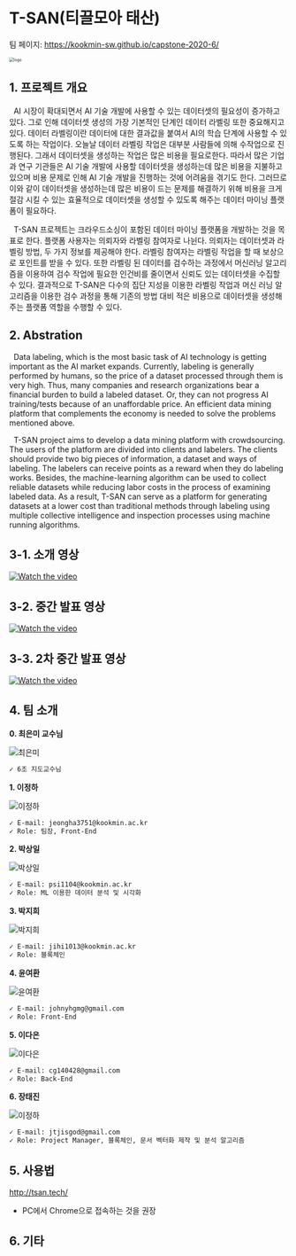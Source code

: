 <!--

# Welcome to GitHub

캡스톤 팀 생성을 축하합니다.

## 팀소개 및 페이지를 꾸며주세요.

- 프로젝트 소개
  - 프로젝트 설치방법 및 데모, 사용방법, 프리뷰등을 readme.md에 작성.
  - Api나 사용방법등 내용이 많을경우 wiki에 꾸미고 링크 추가.

- 팀페이지 꾸미기
  - 프로젝트 소개 및 팀원 소개
  - index.md 예시보고 수정.

- GitHub Pages 리파지토리 Settings > Options > GitHub Pages 
  - Source를 marster branch
  - Theme Chooser에서 태마선택
  - 수정후 팀페이지 확인하여 점검.

**팀페이지 주소** -> https://kookmin-sw.github.io/ '{{자신의 리파지토리 아이디}}'

**예시)** 2020년 0조  https://kookmin-sw.github.io/capstone-2020-0/


## 내용에 아래와 같은 내용들을 추가하세요.

-->

# T-SAN(티끌모아 태산)
팀 페이지: https://kookmin-sw.github.io/capstone-2020-6/

<img src="img/logo.png" alt="logo" style="zoom:50%;" />

## 1. 프로젝트 개요
&nbsp;&nbsp;AI 시장이 확대되면서 AI 기술 개발에 사용할 수 있는 데이터셋의 필요성이 증가하고 있다. 그로 인해 데이터셋 생성의 가장 기본적인 단계인 데이터 라벨링 또한 중요해지고 있다. 데이터 라벨링이란 데이터에 대한 결과값을 붙여서 AI의 학습 단계에 사용할 수 있도록 하는 작업이다. 오늘날 데이터 라벨링 작업은 대부분 사람들에 의해 수작업으로 진행된다. 그래서 데이터셋을 생성하는 작업은 많은 비용을 필요로한다. 따라서 많은 기업과 연구 기관들은 AI 기술 개발에 사용할 데이터셋을 생성하는데 많은 비용을 지불하고 있으며 비용 문제로 인해 AI 기술 개발을 진행하는 것에 어려움을 겪기도 한다. 그러므로 이와 같이 데이터셋을 생성하는데 많은 비용이 드는 문제를 해결하기 위해 비용을 크게 절감 시킬 수 있는 효율적으로 데이터셋을 생성할 수 있도록 해주는 데이터 마이닝 플랫폼이 필요하다.

&nbsp;&nbsp;T-SAN 프로젝트는 크라우드소싱이 포함된 데이터 마이닝 플랫폼을 개발하는 것을 목표로 한다. 플랫폼 사용자는 의뢰자와 라벨링 참여자로 나뉜다. 의뢰자는 데이터셋과 라벨링 방법, 두 가지 정보를 제공해야 한다. 라벨링 참여자는 라벨링 작업을 할 때 보상으로 포인트를 받을 수 있다. 또한 라벨링 된 데이터를 검수하는 과정에서 머신러닝 알고리즘을 이용하여 검수 작업에 필요한 인건비를 줄이면서 신뢰도 있는 데이터셋을 수집할 수 있다. 결과적으로 T-SAN은 다수의 집단 지성을 이용한 라벨링 작업과 머신 러닝 알고리즘을 이용한 검수 과정을 통해 기존의 방법 대비 적은 비용으로 데이터셋을 생성해주는 플랫폼 역할을 수행할 수 있다.

## 2. Abstration
&nbsp;&nbsp;Data labeling, which is the most basic task of AI technology is getting important as the AI market expands. Currently, labeling is generally performed by humans, so the price of a dataset processed through them is very high. Thus, many companies and research organizations bear a financial burden to build a labeled dataset. Or, they can not progress AI training/tests because of an unaffordable price. An efficient data mining platform that complements the economy is needed to solve the problems mentioned above.

&nbsp;&nbsp;T-SAN project aims to develop a data mining platform with crowdsourcing. The users of the platform are divided into clients and labelers. The clients should provide two big pieces of information, a dataset and ways of labeling. The labelers can receive points as a reward when they do labeling works. Besides,  the machine-learning algorithm can be used to collect reliable datasets while reducing labor costs in the process of examining labeled data. As a result, T-SAN can serve as a platform for generating datasets at a lower cost than traditional methods through labeling using multiple collective intelligence and inspection processes using machine running algorithms.

## 3-1. 소개 영상

[![Watch the video](https://raw.githubusercontent.com/kookmin-sw/capstone-2020-6/master/img/youtube.png)](https://youtu.be/zOQfu3Gawzw)

## 3-2. 중간 발표 영상

[![Watch the video](https://raw.githubusercontent.com/kookmin-sw/capstone-2020-6/master/img/youtube.png)](https://youtu.be/z1cbTRaaG1M)

## 3-3. 2차 중간 발표 영상

[![Watch the video](https://raw.githubusercontent.com/kookmin-sw/capstone-2020-6/master/img/youtube.png)](https://youtu.be/Ioof8cz5J1M)


## 4. 팀 소개

**0. 최은미 교수님**

<img src="img/최은미.png" alt="최은미" />

```markdown
✓ 6조 지도교수님
```

**1. 이정하**

<img src="img/이정하.png" alt="이정하" />

```markdown
✓ E-mail: jeongha3751@kookmin.ac.kr
✓ Role: 팀장, Front-End
```

**2. 박상일**

<img src="img/박상일.png" alt="박상일" />

```markdown
✓ E-mail: psi1104@kookmin.ac.kr
✓ Role: ML 이용한 데이터 분석 및 시각화
```


**3. 박지희**

<img src="img/박지희.png" alt="박지희" />

```markdown
✓ E-mail: jihi1013@kookmin.ac.kr
✓ Role: 블록체인
```

**4. 윤여환**

<img src="img/윤여환.png" alt="윤여환" />

```markdown
✓ E-mail: johnyhgmg@gmail.com
✓ Role: Front-End
```

**5. 이다은**

<img src="img/이다은.png" alt="이다은" />

```markdown
✓ E-mail: cg140428@gmail.com
✓ Role: Back-End
```

**6. 장태진**

<img src="img/장태진.png" alt="이정하" />

```markdown
✓ E-mail: jtjisgod@gmail.com
✓ Role: Project Manager, 블록체인, 문서 벡터화 제작 및 분석 알고리즘
```

## 5. 사용법

<!-- 소스코드제출시 설치법이나 사용법을 작성하세요. -->
http://tsan.tech/
- PC에서 Chrome으로 접속하는 것을 권장

## 6. 기타

<!-- 추가적인 내용은 자유롭게 작성하세요. -->

<!-- ## Markdown을 사용하여 내용꾸미기

Markdown은 작문을 스타일링하기위한 가볍고 사용하기 쉬운 구문입니다. 여기에는 다음을위한 규칙이 포함됩니다.

```markdown
Syntax highlighted code block

# Header 1
## Header 2
### Header 3

- Bulleted
- List

1. Numbered
2. List

**Bold** and _Italic_ and `Code` text

[Link](url) and ![Image](src)
```

자세한 내용은 [GitHub Flavored Markdown](https://guides.github.com/features/mastering-markdown/).

### Support or Contact

readme 파일 생성에 추가적인 도움이 필요하면 [도움말](https://help.github.com/articles/about-readmes/) 이나 [contact support](https://github.com/contact) 을 이용하세요. -->
